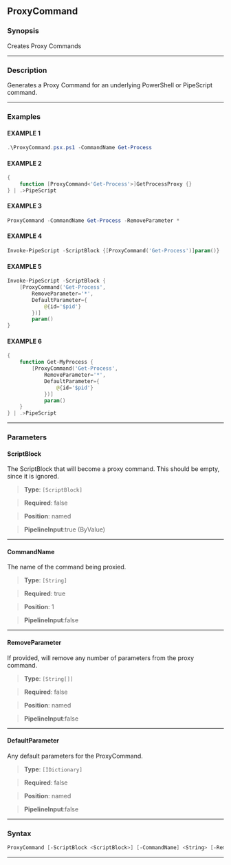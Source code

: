 
ProxyCommand
------------
### Synopsis
Creates Proxy Commands

---
### Description

Generates a Proxy Command for an underlying PowerShell or PipeScript command.

---
### Examples
#### EXAMPLE 1
```PowerShell
.\ProxyCommand.psx.ps1 -CommandName Get-Process
```

#### EXAMPLE 2
```PowerShell
{
    function [ProxyCommand<'Get-Process'>]GetProcessProxy {}
} | .>PipeScript
```

#### EXAMPLE 3
```PowerShell
ProxyCommand -CommandName Get-Process -RemoveParameter *
```

#### EXAMPLE 4
```PowerShell
Invoke-PipeScript -ScriptBlock {[ProxyCommand('Get-Process')]param()}
```

#### EXAMPLE 5
```PowerShell
Invoke-PipeScript -ScriptBlock {
    [ProxyCommand('Get-Process', 
        RemoveParameter='*',
        DefaultParameter={
            @{id='$pid'}
        })]
        param()
}
```

#### EXAMPLE 6
```PowerShell
{ 
    function Get-MyProcess {
        [ProxyCommand('Get-Process', 
            RemoveParameter='*',
            DefaultParameter={
                @{id='$pid'}
            })]
            param()
    } 
} | .>PipeScript
```

---
### Parameters
#### **ScriptBlock**

The ScriptBlock that will become a proxy command.  This should be empty, since it is ignored.



> **Type**: ```[ScriptBlock]```

> **Required**: false

> **Position**: named

> **PipelineInput**:true (ByValue)



---
#### **CommandName**

The name of the command being proxied.



> **Type**: ```[String]```

> **Required**: true

> **Position**: 1

> **PipelineInput**:false



---
#### **RemoveParameter**

If provided, will remove any number of parameters from the proxy command.



> **Type**: ```[String[]]```

> **Required**: false

> **Position**: named

> **PipelineInput**:false



---
#### **DefaultParameter**

Any default parameters for the ProxyCommand.



> **Type**: ```[IDictionary]```

> **Required**: false

> **Position**: named

> **PipelineInput**:false



---
### Syntax
```PowerShell
ProxyCommand [-ScriptBlock <ScriptBlock>] [-CommandName] <String> [-RemoveParameter <String[]>] [-DefaultParameter <IDictionary>] [<CommonParameters>]
```
---



